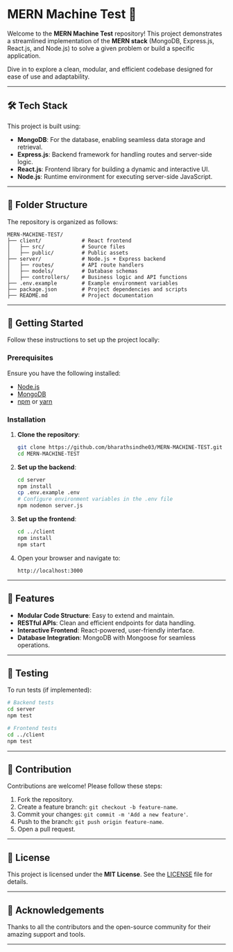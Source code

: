 # MERN Machine Test 🚀  

Welcome to the **MERN Machine Test** repository! This project demonstrates a streamlined implementation of the **MERN stack** (MongoDB, Express.js, React.js, and Node.js) to solve a given problem or build a specific application.  

Dive in to explore a clean, modular, and efficient codebase designed for ease of use and adaptability.  

---

## 🛠️ Tech Stack  

This project is built using:  

- **MongoDB**: For the database, enabling seamless data storage and retrieval.  
- **Express.js**: Backend framework for handling routes and server-side logic.  
- **React.js**: Frontend library for building a dynamic and interactive UI.  
- **Node.js**: Runtime environment for executing server-side JavaScript.  

---

## 📁 Folder Structure  

The repository is organized as follows:  

```plaintext
MERN-MACHINE-TEST/
├── client/             # React frontend
│   ├── src/            # Source files
│   ├── public/         # Public assets
├── server/             # Node.js + Express backend
│   ├── routes/         # API route handlers
│   ├── models/         # Database schemas
│   ├── controllers/    # Business logic and API functions
├── .env.example        # Example environment variables
├── package.json        # Project dependencies and scripts
├── README.md           # Project documentation
```

---

## 🚀 Getting Started  

Follow these instructions to set up the project locally:  

### Prerequisites  

Ensure you have the following installed:  

- [Node.js](https://nodejs.org/)  
- [MongoDB](https://www.mongodb.com/)  
- [npm](https://www.npmjs.com/) or [yarn](https://yarnpkg.com/)  

### Installation  

1. **Clone the repository**:  
   ```bash
   git clone https://github.com/bharathsindhe03/MERN-MACHINE-TEST.git
   cd MERN-MACHINE-TEST
   ```  

2. **Set up the backend**:  
   ```bash
   cd server
   npm install
   cp .env.example .env
   # Configure environment variables in the .env file
   npm nodemon server.js
   ```  

3. **Set up the frontend**:  
   ```bash
   cd ../client
   npm install
   npm start
   ```  

4. Open your browser and navigate to:  
   ```
   http://localhost:3000
   ```

---

## 🌟 Features  

- **Modular Code Structure**: Easy to extend and maintain.  
- **RESTful APIs**: Clean and efficient endpoints for data handling.  
- **Interactive Frontend**: React-powered, user-friendly interface.  
- **Database Integration**: MongoDB with Mongoose for seamless operations.  

---

## 🧪 Testing  

To run tests (if implemented):  

```bash
# Backend tests
cd server
npm test

# Frontend tests
cd ../client
npm test
```

---

## 🤝 Contribution  

Contributions are welcome! Please follow these steps:  

1. Fork the repository.  
2. Create a feature branch: `git checkout -b feature-name`.  
3. Commit your changes: `git commit -m 'Add a new feature'`.  
4. Push to the branch: `git push origin feature-name`.  
5. Open a pull request.  

---

## 📄 License  

This project is licensed under the **MIT License**. See the [LICENSE](LICENSE) file for details.  

---

## 🙌 Acknowledgements  

Thanks to all the contributors and the open-source community for their amazing support and tools.  

---  